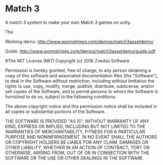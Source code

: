 # Match 3
A match 3 system to make your own Match 3 games on unity.

The

Working demo: http://www.wormstripes.com/demos/match3assetdemo/

Guide: http://www.wormstripes.com/demos/match3assetdemo/guide.pdf

#The MIT License (MIT)
Copyright (c) 2016 Zvedza Software

Permission is hereby granted, free of charge, to any person obtaining a copy of this software and associated documentation files (the "Software"), to deal in the Software without restriction, including without limitation the rights to use, copy, modify, merge, publish, distribute, sublicense, and/or sell copies of the Software, and to permit persons to whom the Software is furnished to do so, subject to the following conditions:

The above copyright notice and this permission notice shall be included in all copies or substantial portions of the Software.

THE SOFTWARE IS PROVIDED "AS IS", WITHOUT WARRANTY OF ANY KIND, EXPRESS OR IMPLIED, INCLUDING BUT NOT LIMITED TO THE WARRANTIES OF MERCHANTABILITY, FITNESS FOR A PARTICULAR PURPOSE AND NONINFRINGEMENT. IN NO EVENT SHALL THE AUTHORS OR COPYRIGHT HOLDERS BE LIABLE FOR ANY CLAIM, DAMAGES OR OTHER LIABILITY, WHETHER IN AN ACTION OF CONTRACT, TORT OR OTHERWISE, ARISING FROM, OUT OF OR IN CONNECTION WITH THE SOFTWARE OR THE USE OR OTHER DEALINGS IN THE SOFTWARE.